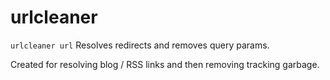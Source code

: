 # urlcleaner


`urlcleaner url`
Resolves redirects and removes query params.

Created for resolving blog / RSS links and then removing tracking garbage.